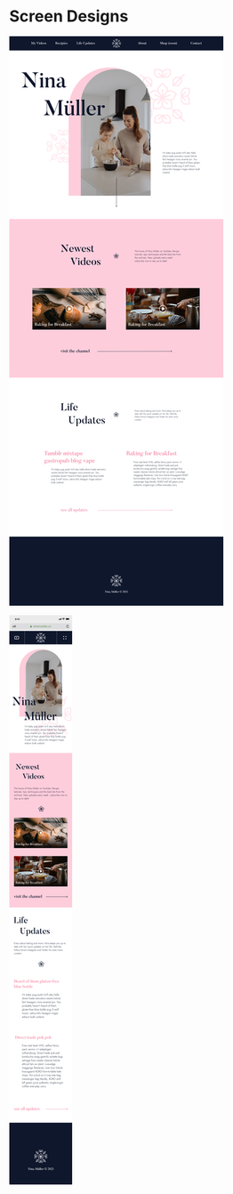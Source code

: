 # Screen Designs

![Desktop](./ScreenDesign-Desktop.png?raw=true)

![Mobile](./ScreenDesign-Mobile.png?raw=true)
